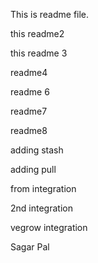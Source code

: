 This is readme file.

this readme2

this readme 3

readme4

readme 6

readme7

readme8

adding stash

adding pull

from integration

2nd integration

vegrow integration

Sagar Pal
